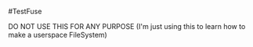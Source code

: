 #TestFuse

DO NOT USE THIS FOR ANY PURPOSE
(I'm just using this to learn how to make a userspace FileSystem)